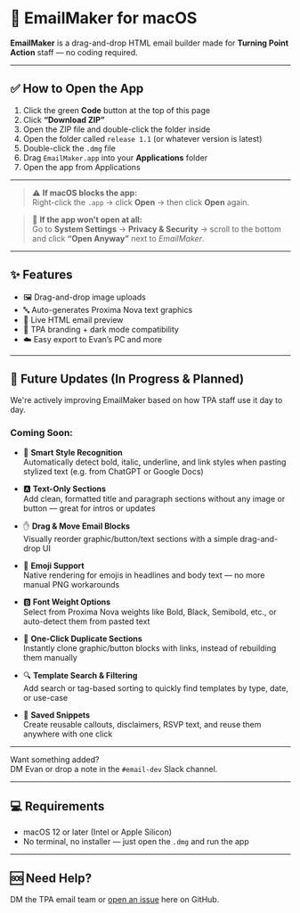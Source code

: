 # 📧 EmailMaker for macOS

**EmailMaker** is a drag-and-drop HTML email builder made for **Turning Point Action** staff — no coding required.

---

## ✅ How to Open the App

1. Click the green **Code** button at the top of this page  
2. Click **“Download ZIP”**  
3. Open the ZIP file and double-click the folder inside  
4. Open the folder called `release 1.1` (or whatever version is latest)  
5. Double-click the `.dmg` file  
6. Drag `EmailMaker.app` into your **Applications** folder  
7. Open the app from Applications

---

> ⚠️ **If macOS blocks the app:**  
> Right-click the `.app` → click **Open** → then click **Open** again.

> 🚫 **If the app won't open at all:**  
> Go to **System Settings** → **Privacy & Security** → scroll to the bottom and click **“Open Anyway”** next to *EmailMaker*.

---

## ✨ Features

- 🖼️ Drag-and-drop image uploads  
- 🔤 Auto-generates Proxima Nova text graphics  
- 🧩 Live HTML email preview  
- 🎨 TPA branding + dark mode compatibility  
- ☁️ Easy export to Evan’s PC and more  

---

## 🚧 Future Updates (In Progress & Planned)

We're actively improving EmailMaker based on how TPA staff use it day to day.

### Coming Soon:

- 🧠 **Smart Style Recognition**  
  Automatically detect bold, italic, underline, and link styles when pasting stylized text (e.g. from ChatGPT or Google Docs)

- 🅰️ **Text-Only Sections**  
  Add clean, formatted title and paragraph sections without any image or button — great for intros or updates

- ✋ **Drag & Move Email Blocks**  
  Visually reorder graphic/button/text sections with a simple drag-and-drop UI

- 🌈 **Emoji Support**  
  Native rendering for emojis in headlines and body text — no more manual PNG workarounds

- 🅱️ **Font Weight Options**  
  Select from Proxima Nova weights like Bold, Black, Semibold, etc., or auto-detect them from pasted text

- 📄 **One-Click Duplicate Sections**  
  Instantly clone graphic/button blocks with links, instead of rebuilding them manually

- 🔍 **Template Search & Filtering**  
  Add search or tag-based sorting to quickly find templates by type, date, or use-case

- 🧾 **Saved Snippets**  
  Create reusable callouts, disclaimers, RSVP text, and reuse them anywhere with one click

---

Want something added?  
DM Evan or drop a note in the `#email-dev` Slack channel.

---

## 💻 Requirements

- macOS 12 or later (Intel or Apple Silicon)
- No terminal, no installer — just open the `.dmg` and run the app

---

## 🆘 Need Help?

DM the TPA email team or [open an issue](#) here on GitHub.
